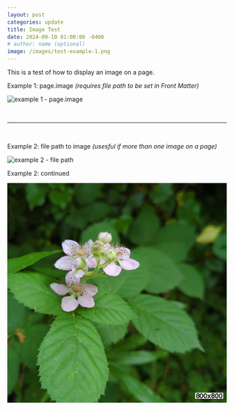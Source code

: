 ```yaml
---
layout: post
categories: update
title: Image Test
date: 2024-09-10 01:00:00 -0400
# author: name (optional)
image: /images/test-example-1.png
---
```

This is a test of how to display an image on a page.

Example 1: page.image *(requires file path to be set in Front Matter)*

<!-- ![alternate text]( {{page.image}} ) -->
![example 1 - page.image]( {{page.image}} )

<br>

---
<br>

Example 2: file path to image *(usesful if more than one image on a page)*

<!-- ![alternate text]( /images/imagename.jpg ) -->
![example 2 - file path]( /images/test-example-2.png )

Example 2: continued

![example 2 - file path]( /images/test-example-3.png )
